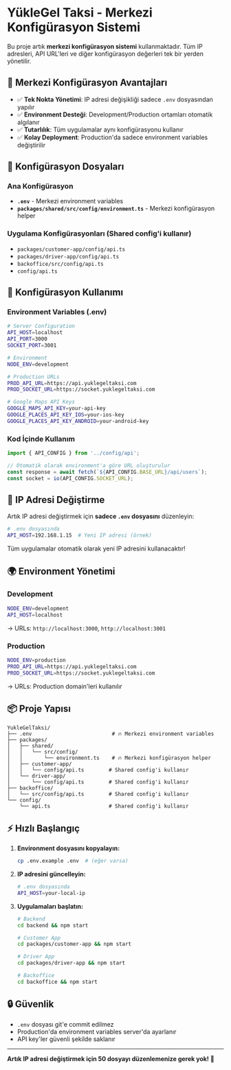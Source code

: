 # YükleGel Taksi - Merkezi Konfigürasyon Sistemi

Bu proje artık **merkezi konfigürasyon sistemi** kullanmaktadır. Tüm IP adresleri, API URL'leri ve diğer konfigürasyon değerleri tek bir yerden yönetilir.

## 🎯 Merkezi Konfigürasyon Avantajları

- ✅ **Tek Nokta Yönetimi**: IP adresi değişikliği sadece `.env` dosyasından yapılır
- ✅ **Environment Desteği**: Development/Production ortamları otomatik algılanır  
- ✅ **Tutarlılık**: Tüm uygulamalar aynı konfigürasyonu kullanır
- ✅ **Kolay Deployment**: Production'da sadece environment variables değiştirilir

## 📁 Konfigürasyon Dosyaları

### Ana Konfigürasyon
- **`.env`** - Merkezi environment variables
- **`packages/shared/src/config/environment.ts`** - Merkezi konfigürasyon helper

### Uygulama Konfigürasyonları (Shared config'i kullanır)
- `packages/customer-app/config/api.ts`
- `packages/driver-app/config/api.ts` 
- `backoffice/src/config/api.ts`
- `config/api.ts`

## 🔧 Konfigürasyon Kullanımı

### Environment Variables (.env)
```bash
# Server Configuration
API_HOST=localhost
API_PORT=3000
SOCKET_PORT=3001

# Environment
NODE_ENV=development

# Production URLs
PROD_API_URL=https://api.yuklegeltaksi.com
PROD_SOCKET_URL=https://socket.yuklegeltaksi.com

# Google Maps API Keys
GOOGLE_MAPS_API_KEY=your-api-key
GOOGLE_PLACES_API_KEY_IOS=your-ios-key
GOOGLE_PLACES_API_KEY_ANDROID=your-android-key
```

### Kod İçinde Kullanım
```typescript
import { API_CONFIG } from '../config/api';

// Otomatik olarak environment'a göre URL oluşturulur
const response = await fetch(`${API_CONFIG.BASE_URL}/api/users`);
const socket = io(API_CONFIG.SOCKET_URL);
```

## 🚀 IP Adresi Değiştirme

Artık IP adresi değiştirmek için **sadece `.env` dosyasını** düzenleyin:

```bash
# .env dosyasında
API_HOST=192.168.1.15  # Yeni IP adresi (örnek)
```

Tüm uygulamalar otomatik olarak yeni IP adresini kullanacaktır!

## 🌍 Environment Yönetimi

### Development
```bash
NODE_ENV=development
API_HOST=localhost
```
→ URLs: `http://localhost:3000`, `http://localhost:3001`

### Production  
```bash
NODE_ENV=production
PROD_API_URL=https://api.yuklegeltaksi.com
PROD_SOCKET_URL=https://socket.yuklegeltaksi.com
```
→ URLs: Production domain'leri kullanılır

## 📦 Proje Yapısı

```
YukleGelTaksi/
├── .env                          # 🔥 Merkezi environment variables
├── packages/
│   ├── shared/
│   │   └── src/config/
│   │       └── environment.ts    # 🔥 Merkezi konfigürasyon helper
│   ├── customer-app/
│   │   └── config/api.ts        # Shared config'i kullanır
│   └── driver-app/
│       └── config/api.ts        # Shared config'i kullanır
├── backoffice/
│   └── src/config/api.ts        # Shared config'i kullanır
└── config/
    └── api.ts                   # Shared config'i kullanır
```

## ⚡ Hızlı Başlangıç

1. **Environment dosyasını kopyalayın:**
   ```bash
   cp .env.example .env  # (eğer varsa)
   ```

2. **IP adresini güncelleyin:**
   ```bash
   # .env dosyasında
   API_HOST=your-local-ip
   ```

3. **Uygulamaları başlatın:**
   ```bash
   # Backend
   cd backend && npm start
   
   # Customer App  
   cd packages/customer-app && npm start
   
   # Driver App
   cd packages/driver-app && npm start
   
   # Backoffice
   cd backoffice && npm start
   ```

## 🔒 Güvenlik

- `.env` dosyası git'e commit edilmez
- Production'da environment variables server'da ayarlanır
- API key'ler güvenli şekilde saklanır

---

**Artık IP adresi değiştirmek için 50 dosyayı düzenlemenize gerek yok! 🎉**
